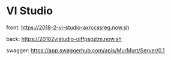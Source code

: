 # VI Studio
front: https://2018-2-vi-studio-axrccssreg.now.sh

back: https://20182vistudio-uiffpspztm.now.sh

swagger: https://app.swaggerhub.com/apis/MurMurt/Server/0.1